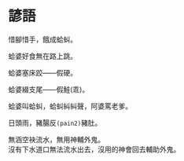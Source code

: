 # 諺語

惜腳惜手，餓成蛤虯。

蛤婆好食無在路上跳。

蛤婆塞床跤——假硬。

蛤婆綴支尾——假鮭\(乖\)。

蛤婆叫蛤虯，蛤虯糾糾聲，阿婆罵老爹。

日頭雨，豬腸反`(pain2)`豬肚。



無涵空袂流水，無用神輔外鬼。  
沒有下水道口無法流水出去，沒用的神會回去輔助外鬼。

